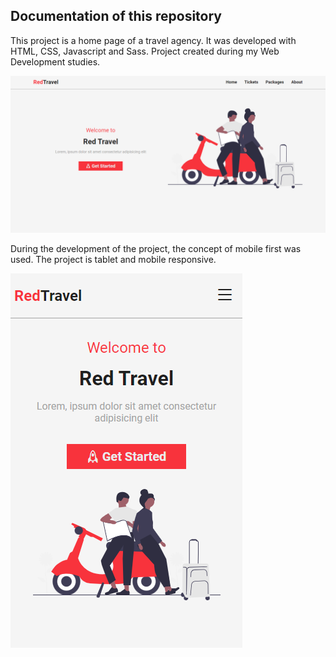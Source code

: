 ## Documentation of this repository

This project is a home page of a travel agency. It was developed with HTML, CSS, Javascript and Sass. Project created during my Web Development studies.


<img src="/img/readme-image-1.png">

During the development of the project, the concept of mobile first was used. The project is tablet and mobile responsive.


<img src="/img/readme-image-2.png">
